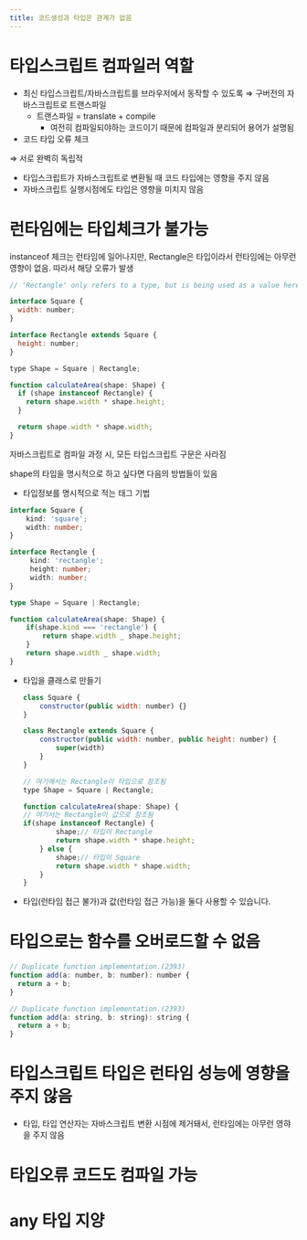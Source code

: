 ```yaml
---
title: 코드생성과 타입은 관계가 없음
---
```


# **타입스크립트 컴파일러 역할**

- 최신 타입스크립트/자바스크립트를 브라우저에서 동작할 수 있도록 ⇒ 구버전의 자바스크립트로 트랜스파일
  - 트랜스파일 = translate + compile
    - 여전히 컴파일되야하는 코드이기 때문에 컴파일과 분리되어 용어가 설명됨
- 코드 타입 오류 체크

⇒ 서로 완벽히 독립적

- 타입스크립트가 자바스크립트로 변환될 때 코드 타입에는 영향을 주지 않음
- 자바스크립트 실행시점에도 타입은 영향을 미치지 않음

# **런타임에는 타입체크가 불가능**

instanceof 체크는 런타임에 일어나지만, Rectangle은 타입이라서 런타임에는 아무런 영향이 없음. 따라서 해당 오류가 발생

```jsx
// 'Rectangle' only refers to a type, but is being used as a value here.(2693)
```

```jsx
interface Square {
  width: number;
}

interface Rectangle extends Square {
  height: number;
}

type Shape = Square | Rectangle;

function calculateArea(shape: Shape) {
  if (shape instanceof Rectangle) {
    return shape.width * shape.height;
  }

  return shape.width * shape.width;
}
```

자바스크립트로 컴파일 과정 시, 모든 타입스크립트 구문은 사라짐

shape의 타입을 명시적으로 하고 싶다면 다음의 방법들이 있음

- 타입정보를 명시적으로 적는 태그 기법

```typescript
interface Square {
    kind: 'square';
    width: number;
}

interface Rectangle {
     kind: 'rectangle';
     height: number;
     width: number;
}

type Shape = Square | Rectangle;

function calculateArea(shape: Shape) {
    if(shape.kind === 'rectangle') {
        return shape.width _ shape.height;
    }
    return shape.width _ shape.width;
}
```

- 타입을 클래스로 만들기

  ```jsx
  class Square {
      constructor(public width: number) {}
  }

  class Rectangle extends Square {
      constructor(public width: number, public height: number) {
          super(width)
      }
  }

  // 여기에서는 Rectangle이 타입으로 참조됨
  type Shape = Square | Rectangle;

  function calculateArea(shape: Shape) {
  // 여기서는 Rectangle이 값으로 참조됨
  if(shape instanceof Rectangle) {
          shape;// 타입이 Rectangle
          return shape.width * shape.height;
      } else {
          shape;// 타입이 Square
          return shape.width * shape.width;
      }
  }

  ```

- 타입(런타임 접근 불가)과 값(런타임 접근 가능)을 둘다 사용할 수 있습니다.

# **타입으로는 함수를 오버로드할 수 없음**

```jsx
// Duplicate function implementation.(2393)
function add(a: number, b: number): number {
  return a + b;
}

// Duplicate function implementation.(2393)
function add(a: string, b: string): string {
  return a + b;
}
```

# **타입스크립트 타입은 런타임 성능에 영향을 주지 않음**

- 타입, 타입 연산자는 자바스크립트 변환 시점에 제거돼서, 런타임에는 아무런 영햐을 주지 않음

# **타입오류 코드도 컴파일 가능**

# **any 타입 지양**
